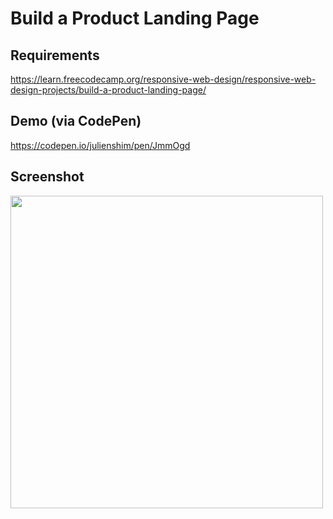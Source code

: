 # Build a Product Landing Page

## Requirements

https://learn.freecodecamp.org/responsive-web-design/responsive-web-design-projects/build-a-product-landing-page/

## Demo (via CodePen)

https://codepen.io/julienshim/pen/JmmOgd

## Screenshot

<img src="https://github.com/julienshim/product-landing-page/blob/master/assets/demo.gif" width="500"/>
